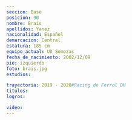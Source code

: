 ```yaml
---
seccion: Base
posicion: 90
nombre: Brais
apellidos: Yanez
nacionalidad: Español
demarcacion: Central
estatura: 185 cm
equipo_actual: UD Somozas
fecha_de_nacimiento: 2002/12/09
pie: izquierdo
foto: brais.jpg
estudios:

trayectoria: 2019 - 2020#Racing de Ferrol DH
titulos:
logros:

video:
---
```

